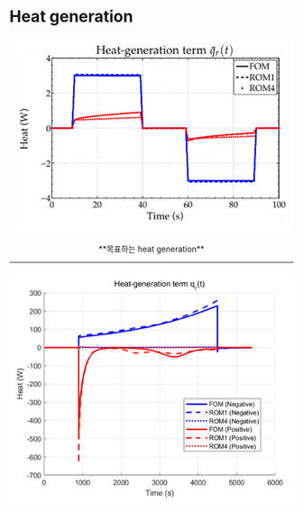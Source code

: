 # Heat generation

![목표하는 reversible heat generation](https://github.com/Igabin/heat-term/blob/main/%ED%99%94%EB%A9%B4%20%EC%BA%A1%EC%B2%98%202025-03-28%20123438.png)

<p align="center">**목표하는 heat generation**</p>

---

![전극 표면적 단위 변경, 단위 면적에서 전체 면적으로 체적 변경](https://github.com/Igabin/heat-term/blob/main/%ED%99%94%EB%A9%B4%20%EC%BA%A1%EC%B2%98%202025-03-28%20123457.png)
